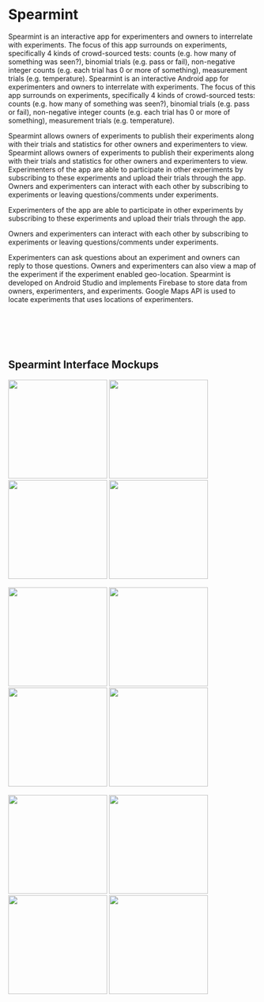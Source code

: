 # Spearmint

Spearmint is an interactive app for experimenters and owners to interrelate with experiments. The focus of this app surrounds on experiments, specifically 4 kinds of crowd-sourced tests: counts (e.g. how many of something was seen?), binomial trials (e.g. pass or fail), non-negative integer counts (e.g. each trial has 0 or more of something), measurement trials (e.g. temperature). 
 Spearmint is an interactive Android app for experimenters and owners to interrelate with experiments. The focus of this app surrounds on experiments, specifically 4 kinds of crowd-sourced tests: counts (e.g. how many of something was seen?), binomial trials (e.g. pass or fail), non-negative integer counts (e.g. each trial has 0 or more of something), measurement trials (e.g. temperature). 

 Spearmint allows owners of experiments to publish their experiments along with their trials and statistics for other owners and experimenters to view. 
 Spearmint allows owners of experiments to publish their experiments along with their trials and statistics for other owners and experimenters to view. Experimenters of the app are able to participate in other experiments by subscribing to these experiments and upload their trials through the app. Owners and experimenters can interact with each other by subscribing to experiments or leaving questions/comments under experiments.

 Experimenters of the app are able to participate in other experiments by subscribing to these experiments and upload their trials through the app.

 Owners and experimenters can interact with each other by subscribing to experiments or leaving questions/comments under experiments. 

 Experimenters can ask questions about an experiment and owners can reply to those questions. Owners and experimenters can also view a map of the experiment if the experiment enabled geo-location. 
 Spearmint is developed on Android Studio and implements Firebase to store data from owners, experimenters, and experiments. Google Maps API is used to locate experiments that uses locations of experimenters. 

</br>
</br>
</br>
</br>

## Spearmint Interface Mockups </br>

<p float="left">
  <img src="https://user-images.githubusercontent.com/78892182/110072748-7f774f00-7d3b-11eb-8b0d-2a7299ba0cb6.png" width="200" />
  <img src="https://user-images.githubusercontent.com/78892182/110072762-856d3000-7d3b-11eb-92c4-10fbe61c92e4.png" width="200" />
  <img src="https://user-images.githubusercontent.com/78892182/110072767-8736f380-7d3b-11eb-8bc7-37e4bd3a5c86.png" width="200" />
  <img src="https://user-images.githubusercontent.com/78892182/110072768-88682080-7d3b-11eb-9935-4840b148fa65.png" width="200" />

</p>

<p float="left">
  <img src="https://user-images.githubusercontent.com/78892182/110071839-01ff0f00-7d3a-11eb-9db6-e48c4fd86e96.png" width="200" />
  <img src="https://user-images.githubusercontent.com/78892182/110071907-222ece00-7d3a-11eb-9ae0-e1137fec25b8.png" width="200" />
  <img src="https://user-images.githubusercontent.com/78892182/110071969-3ecb0600-7d3a-11eb-8cf9-275835b703ea.png" width="200" />
  <img src="https://user-images.githubusercontent.com/78892182/110072079-746fef00-7d3a-11eb-9ba3-b5d444944e40.png" width="200" />



</p>

<p float="left">
  <img src="https://user-images.githubusercontent.com/78892182/110072195-a3866080-7d3a-11eb-8a72-ff69f6b231c8.png" width="200" />
  <img src="https://user-images.githubusercontent.com/78892182/110072539-2e675b00-7d3b-11eb-9a49-099f9cd906d1.png" width="200" />
  <img src="https://user-images.githubusercontent.com/78892182/110072545-2efff180-7d3b-11eb-834f-41e13ceb4767.png" width="200" />
  <img src="https://user-images.githubusercontent.com/78892182/110072551-30c9b500-7d3b-11eb-9a11-bd5b571801ea.png" width="200" />



</p>
  
